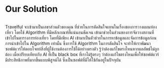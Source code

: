 # Our Solution

<figure><img src="../.gitbook/assets/Travelful+ #2614924 (2).png" alt=""><figcaption></figcaption></figure>

Travelful จะเข้ามาเป็นเลขาส่วนตัวของคุณ ที่ช่วยในการตัดสินใจแทนในเรื่องของการวางแผนท่องเที่ยว โดยใช้ Algorithm ที่มีหลักเกณฑ์ที่แน่นอนชัดเจน เข้ามาช่วยในส่วนของการจัดวางสถานที่เข้าไปในตารางการท่องเที่ยว โดยที่มีเพียง AI เข้ามาเป็นตัวช่วยในการหาข้อมูลและจัดการข้อมูลก่อนการนำเข้าไปใน Algorithm เท่านั้น ซึ่งการใช้ Algorithm ในการตัดสินใจ จะทำให้เราพัฒนาซอฟต์แวร์ให้ตอบโจทย์สิ่งที่ผู้ใช้งานต้องการใช้ได้อย่างตรงตัว รู้ว่าต้องแก้ไขตรงไหนหากผลลัพธ์ไม่ถูกต้อง เมื่อเปรียบเทียบกับ AI ที่เป็น black box ที่เราไม่รู้ตรงๆ ว่าต้องแก้ไขตรงไหนเพื่อให้ซอฟต์แวร์มีประสิทธิภาพที่มากขึ้นแบบพิสูจน์ได้ ซึ่งเป็นซอฟต์ที่มีให้ใช้กันอยู่ในปัจจุบัน
